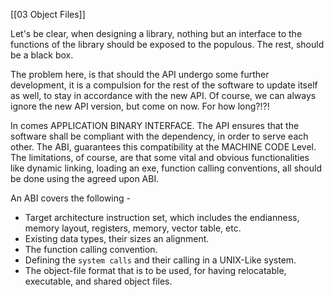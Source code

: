 [[03 Object Files]]

Let's be clear, when designing a library, nothing but an interface to the functions of the library should be exposed to the populous. The rest, should be a black box. 

The problem here, is that should the API undergo some further development, it is a compulsion for the rest of the software to update itself as well, to stay in accordance with the new API. Of course, we can always ignore the new API version, but come on now. For how long?!?!

In comes APPLICATION BINARY INTERFACE. The API ensures that the software shall be compliant with the dependency, in order to serve each other. The ABI, guarantees this compatibility at the MACHINE CODE Level. The limitations, of course, are that some vital and obvious functionalities like dynamic linking, loading an exe, function calling conventions, all should be done using the agreed upon ABI.

An ABI covers the following - 
- Target architecture instruction set, which includes the endianness, memory layout, registers, memory, vector table, etc. 
- Existing data types, their sizes an alignment.
- The function calling convention.
- Defining the `system calls` and their calling in a UNIX-Like system.
- The object-file format that is to be used, for having relocatable, executable, and shared object files.



  